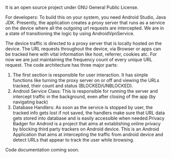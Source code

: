 It is an open source project under GNU General Public License.

For developers:
To build this on your system, you need Android Studio, Java JDK.
Presently, the application creates a proxy server that runs as a service on the device where all the outgoing url requests are intercepted. We are in a state of transitioning the logic by using AndroidVpnService.


The device traffic is directed to a proxy server that is locally hosted on the device. The
URL requests throughout the device, via Browser or apps can be tracked here with vital information
like host, referrer, cookies atc. For now we are just maintaining the frequency count of every unique
URL request.
The code architecture has three major parts:
1. The first section is responsible for user interaction. It has simple functions like turning the
proxy server on or off and viewing the URLs tracked, their count and status
(BLOCKED/UNBLOCKED).
2. Android Service Class: This is responsible for running the server and intercept traffic in the
background, even after closing of the app (by navigating back)
3. Database Handlers: As soon as the service is stopped by user, the tracked info gets lost if not
saved, the handlers make sure that URL data gets stored into database and is easily
accessible when needed.Privacy Badger for Android is a project that aims at extablishing online privacy by blocking third party trackers on Android device. 
This is an Android Application that aims at intercepting the traffic from android device and detect URLs that appear to track the user while browsing.

Code documentation coming soon.
